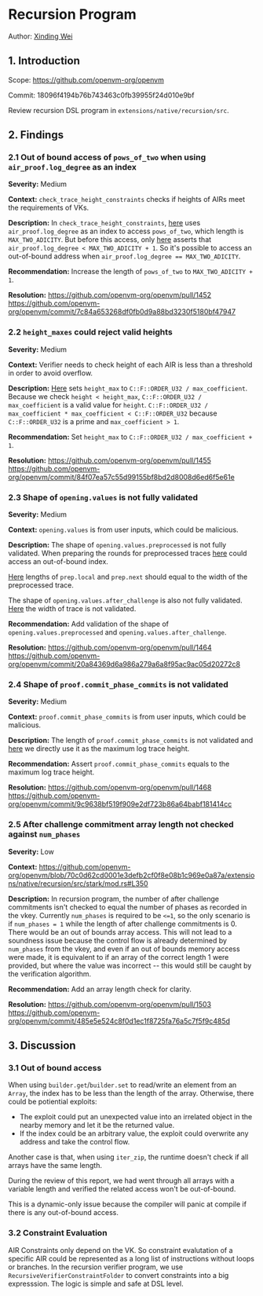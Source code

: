 # Recursion Program

Author: [Xinding Wei](https://github.com/nyunyunyunyu)

## 1. Introduction

Scope: https://github.com/openvm-org/openvm

Commit: 18096f4194b76b743463c0fb39955f24d010e9bf

Review recursion DSL program in `extensions/native/recursion/src`.

## 2. Findings

### 2.1 Out of bound access of `pows_of_two` when using `air_proof.log_degree` as an index

**Severity:** Medium

**Context:** 
`check_trace_height_constraints` checks if heights of AIRs meet the requirements of VKs.

**Description:** 
In `check_trace_height_constraints`, [here](https://github.com/openvm-org/openvm/blob/18096f4194b76b743463c0fb39955f24d010e9bf/extensions/native/recursion/src/stark/mod.rs#L812) uses `air_proof.log_degree` as an index to access `pows_of_two`, which length is `MAX_TWO_ADICITY`. But before this access,
only [here](https://github.com/openvm-org/openvm/blob/18096f4194b76b743463c0fb39955f24d010e9bf/extensions/native/recursion/src/stark/mod.rs#L177) asserts that `air_proof.log_degree < MAX_TWO_ADICITY + 1`. So it's possible to access an out-of-bound address when `air_proof.log_degree == MAX_TWO_ADICITY`.

**Recommendation:** 
Increase the length of `pows_of_two` to `MAX_TWO_ADICITY + 1`.

**Resolution:** https://github.com/openvm-org/openvm/pull/1452
https://github.com/openvm-org/openvm/commit/7c84a653268df0fb0d9a88bd3230f5180bf47947

### 2.2 `height_maxes` could reject valid heights

**Severity:** Medium

**Context:** 
Verifier needs to check height of each AIR is less than a threshold in order to avoid overflow.

**Description:** 
[Here](https://github.com/openvm-org/openvm/blob/18096f4194b76b743463c0fb39955f24d010e9bf/extensions/native/recursion/src/view.rs#L91) sets `height_max` to `C::F::ORDER_U32 / max_coefficient`. 
Because we check `height < height_max`, `C::F::ORDER_U32 / max_coefficient` is a valid value for `height`.
`C::F::ORDER_U32 / max_coefficient * max_coefficient < C::F::ORDER_U32` because `C::F::ORDER_U32` is a prime and
`max_coefficient > 1`.

**Recommendation:** 
Set `height_max` to `C::F::ORDER_U32 / max_coefficient + 1`. 

**Resolution:** https://github.com/openvm-org/openvm/pull/1455
https://github.com/openvm-org/openvm/commit/84f07ea57c55d99155bf8bd2d8008d6ed6f5e61e

### 2.3 Shape of `opening.values` is not fully validated

**Severity:** Medium

**Context:** 
`opening.values` is from user inputs, which could be malicious.

**Description:** 
The shape of `opening.values.preprocessed` is not fully validated. When preparing the rounds for preprocessed traces [here](https://github.com/openvm-org/openvm/blob/18096f4194b76b743463c0fb39955f24d010e9bf/extensions/native/recursion/src/stark/mod.rs#L405) could access an out-of-bound index.

[Here](https://github.com/openvm-org/openvm/blob/18096f4194b76b743463c0fb39955f24d010e9bf/extensions/native/recursion/src/stark/mod.rs#L413) lengths of `prep.local` and `prep.next` should equal to the width of the preprocessed trace. 

The shape of `opening.values.after_challenge` is also not fully validated. [Here](https://github.com/openvm-org/openvm/blob/18096f4194b76b743463c0fb39955f24d010e9bf/extensions/native/recursion/src/stark/mod.rs#L554) the width of trace is not validated.

**Recommendation:** 
Add validation of the shape of `opening.values.preprocessed` and `opening.values.after_challenge`.

**Resolution:** 
https://github.com/openvm-org/openvm/pull/1464
https://github.com/openvm-org/openvm/commit/20a84369d6a986a279a6a8f95ac9ac05d20272c8

### 2.4 Shape of `proof.commit_phase_commits` is not validated

**Severity:** Medium

**Context:** 
`proof.commit_phase_commits` is from user inputs, which could be malicious.

**Description:** 
The length of `proof.commit_phase_commits` is not validated and [here](https://github.com/openvm-org/openvm/blob/18096f4194b76b743463c0fb39955f24d010e9bf/extensions/native/recursion/src/fri/two_adic_pcs.rs#L125) we directly use it as the maximum log trace height.

**Recommendation:** 
Assert `proof.commit_phase_commits` equals to the maximum log trace height.

**Resolution:** 
https://github.com/openvm-org/openvm/pull/1468
https://github.com/openvm-org/openvm/commit/9c9638bf519f909e2df723b86a64babf181414cc

### 2.5 After challenge commitment array length not checked against `num_phases`

**Severity:** Low

**Context:** https://github.com/openvm-org/openvm/blob/70c0d62cd0001e3defb2cf0f8e08b1c969e0a87a/extensions/native/recursion/src/stark/mod.rs#L350

**Description:**
In recursion program, the number of after challenge commitments isn't checked to equal the number of phases as recorded in the vkey. 
Currently `num_phases` is required to be `<=1`, so the only scenario is if `num_phases = 1` while the length of after challenge commitments is 0.
There would be an out of bounds array access. This will not lead to a soundness issue because the control flow is already determined by `num_phases` from the vkey, and even if an out of bounds memory access were made, it is equivalent to if an array of the correct length 1 were provided, but where the value was incorrect -- this would still be caught by the verification algorithm.

**Recommendation:**
Add an array length check for clarity.

**Resolution:** https://github.com/openvm-org/openvm/pull/1503
https://github.com/openvm-org/openvm/commit/485e5e524c8f0d1ec1f8725fa76a5c7f5f9c485d

## 3. Discussion

### 3.1 Out of bound access

When using `builder.get`/`builder.set` to read/write an element from an `Array`, the index has to be less than the length of the array. Otherwise, there could be potiential exploits:
- The exploit could put an unexpected value into an irrelated object in the nearby memory and let it be the returned value.
- If the index could be an arbitrary value, the exploit could overwrite any address and take the control flow.

Another case is that, when using `iter_zip`, the runtime doesn't check if all arrays have the same length. 

During the review of this report, we had went through all arrays with a variable length and verified the 
related access won't be out-of-bound.

This is a dynamic-only issue because the compiler will panic at compile if there is any out-of-bound access.

### 3.2 Constraint Evaluation

AIR Constraints only depend on the VK. So constraint evalutation of a specific AIR could be represented as a long list of 
instructions without loops or branches. In the recursion verifier program, we use `RecursiveVerifierConstraintFolder` to
convert constraints into a big expresssion. The logic is simple and safe at DSL level.
